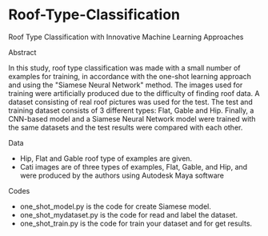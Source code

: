 # Roof-Type-Classification
Roof Type Classification with Innovative Machine Learning Approaches

Abstract

In this study, roof type classification was made with a small number of examples for training, in accordance with the one-shot learning approach and using the "Siamese Neural Network" method. 
The images used for training were artificially produced due to the difficulty of finding roof data. 
A dataset consisting of real roof pictures was used for the test. The test and training dataset consists of 3 different types: Flat, Gable and Hip. 
Finally, a CNN-based model and a Siamese Neural Network model were trained with the same datasets and the test results were compared with each other. 

Data
* Hip, Flat and Gable roof type of examples are given.
* Cati images are of three types of examples, Flat, Gable, and Hip, and were produced by the authors using Autodesk Maya software

Codes
* one_shot_model.py is the code for create Siamese model.
* one_shot_mydataset.py is the code for read and label the dataset.
* one_shot_train.py is the code for train your dataset and for get results.
